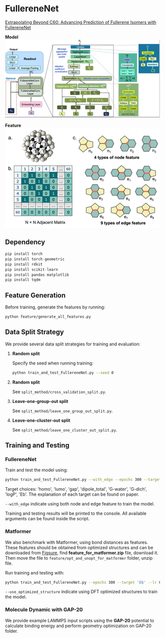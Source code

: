 # FullereneNet
[Extrapolating Beyond C60: Advancing Prediction of Fullerene Isomers with FullereneNet](https://chemrxiv.org/engage/chemrxiv/article-details/68614e6ec1cb1ecda01b3421) 

**Model** 
![Image](model.jpg)

**Feature**
![Image](feature.png)

## Dependency
```python
pip install torch
pip install torch-geometric
pip install rdkit
pip install scikit-learn
pip install pandas matplotlib
pip install tqdm 
```

## Feature Generation 
Before training, generate the features by running:
``` bash
python feature/generate_all_features.py
```

## Data Split Strategy
We provide several data split strategies for training and evaluation:
1. **Random split**

    Specify the seed when running training:
    ```bash
    python train_and_test_FullereneNet.py --seed 0
    ```
2. **Random split**

    See `split_method/cross_validation_split.py`.

3. **Leave-one-group-out split**

    See `split_method/leave_one_group_out_split.py`.
 
4. **Leave-one-cluster-out split**

    See `split_method/leave_one_cluster_out_split.py`.

## Training and Testing
### FullereneNet
Train and test the model using:
``` bash
python train_and_test_FullereneNet.py --with_edge --epochs 300 --target 'Eb' --lr 0.001 -seed 42
```
Target choices: 'homo', 'lumo', 'gap', 'dipole_total', 'G-water', 'G-dich', 'logP', 'Eb'. The explanation of each target can be found on paper. 

`--with_edge` indicate using both node and edge feature to train the model. 

Training and testing results will be printed to the console.
All available arguments can be found inside the script.
### Matformer
We also benchmark with Matformer, using bond distances as features.
These features should be obtained from optimized structures and can be downloaded from [Figsure](https://figshare.com/articles/dataset/Fullerene_Dataset_for_paper_Extrapolating_Beyond_C60_Advancing_Prediction_of_Fullerene_Isomers_with_FullereneNet_/29242307), find **feature_for_matformer.zip** file, download it. Then move the file to `feature/opt_and_unopt_for_matformer` folder, unzip file.  

Run training and testing with:
``` bash
python train_and_test_FullereneNet.py --epochs 300 --target 'Eb' --lr 0.001 --seed 42 --use_optimized_structure
```
`--use_optimized_structure` indicate using DFT optimized structures to train the model.
### Molecule Dynamic with GAP-20
We provide example LAMMPS input scripts using the **GAP-20** potential to calculate binding energy and perform geometry optimization on GAP-20 folder. 

